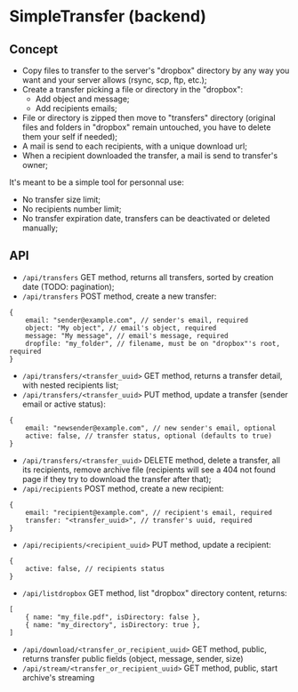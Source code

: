 # SimpleTransfer (backend)

## Concept
- Copy files to transfer to the server's "dropbox" directory by any way you want and your server allows (rsync, scp, ftp, etc.);
- Create a transfer picking a file or directory in the "dropbox":
    - Add object and message;
    - Add recipients emails;
- File or directory is zipped then move to "transfers" directory (original files and folders in "dropbox" remain untouched, you have to delete them your self if needed);
- A mail is send to each recipients, with a unique download url;
- When a recipient downloaded the transfer, a mail is send to transfer's owner;

It's meant to be a simple tool for personnal use:
- No transfer size limit;
- No recipients number limit;
- No transfer expiration date, transfers can be deactivated or deleted manually;

## API
- `/api/transfers` GET method, returns all transfers, sorted by creation date (TODO: pagination);
- `/api/transfers` POST method, create a new transfer:
```
{
    email: "sender@example.com", // sender's email, required
    object: "My object", // email's object, required
    message: "My message", // email's message, required
    dropfile: "my_folder", // filename, must be on "dropbox"'s root, required
}
```
- `/api/transfers/<transfer_uuid>` GET method, returns a transfer detail, with nested recipients list;
- `/api/transfers/<transfer_uuid>` PUT method, update a transfer (sender email or active status):
```
{
    email: "newsender@example.com", // new sender's email, optional
    active: false, // transfer status, optional (defaults to true)
}
```
- `/api/transfers/<transfer_uuid>` DELETE method, delete a transfer, all its recipients, remove archive file (recipients will see a 404 not found page if they try to download the transfer after that);
- `/api/recipients` POST method, create a new recipient:
```
{
    email: "recipient@example.com", // recipient's email, required
    transfer: "<transfer_uuid>", // transfer's uuid, required
}
```
- `/api/recipients/<recipient_uuid>` PUT method, update a recipient:
```
{
    active: false, // recipients status
}
```
- `/api/listdropbox` GET method, list "dropbox" directory content, returns:
```
[
    { name: "my_file.pdf", isDirectory: false },
    { name: "my_directory", isDirectory: true },
]
```
- `/api/download/<transfer_or_recipient_uuid>` GET method, public, returns transfer public fields (object, message, sender, size)
- `/api/stream/<transfer_or_recipient_uuid>` GET method, public, start archive's streaming

